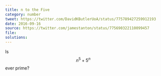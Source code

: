 ```yaml
---
title: n to the Five
category: number
tweet: https://twitter.com/DavidKButlerUoA/status/775789427259912193
date: 2016-09-16
source: https://twitter.com/jamestanton/status/775690322110099457
file: 
solutions: 
---
```

Is $$ n^5 + 5^n $$ ever prime?
